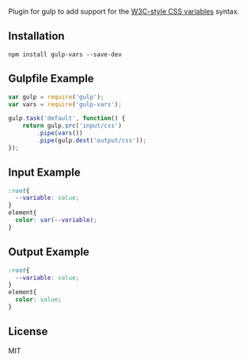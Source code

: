 
Plugin for gulp to add support for the [W3C-style CSS variables](http://www.w3.org/TR/css-variables/) syntax.

## Installation
```
npm install gulp-vars --save-dev
```

## Gulpfile Example

```js
var gulp = require('gulp');
var vars = require('gulp-vars');

gulp.task('default', function() {
    return gulp.src('input/css')
        .pipe(vars())
        .pipe(gulp.dest('output/css'));
});
```

## Input Example

```css
:root{
  --variable: value;
}
element{
  color: var(--variable);
}
```

## Output Example

```css
:root{
  --variable: value;
}
element{
  color: value;
}
```

## License
MIT